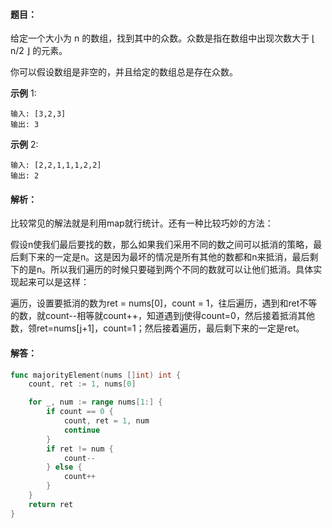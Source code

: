 #### 题目：

给定一个大小为 n 的数组，找到其中的众数。众数是指在数组中出现次数大于 ⌊ n/2 ⌋ 的元素。

你可以假设数组是非空的，并且给定的数组总是存在众数。

**示例** 1:

```
输入: [3,2,3]
输出: 3
```


**示例** 2:

```
输入: [2,2,1,1,1,2,2]
输出: 2
```

#### 解析：

比较常见的解法就是利用map就行统计。还有一种比较巧妙的方法：

假设n使我们最后要找的数，那么如果我们采用不同的数之间可以抵消的策略，最后剩下来的一定是n。这是因为最坏的情况是所有其他的数都和n来抵消，最后剩下的是n。所以我们遍历的时候只要碰到两个不同的数就可以让他们抵消。具体实现起来可以是这样：

遍历，设置要抵消的数为ret = nums[0]，count = 1，往后遍历，遇到和ret不等的数，就count--相等就count++，知道遇到j使得count=0，然后接着抵消其他数，领ret=nums[j+1]，count=1；然后接着遍历，最后剩下来的一定是ret。

#### 解答：

```go
func majorityElement(nums []int) int {
	count, ret := 1, nums[0]

    for _, num := range nums[1:] {
		if count == 0 {
			count, ret = 1, num
			continue
		}
		if ret != num {
			count--
		} else {
			count++
		}
	}
	return ret
}
```

